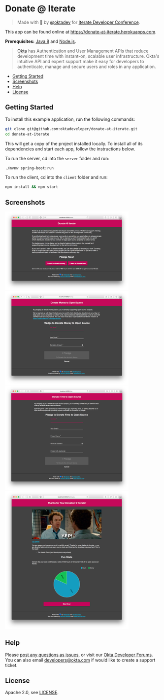 # Donate @ Iterate
 
> Made with 💙 by [@oktadev](https://twitter.com/oktadev) for [Iterate Developer Conference](https://iterateconf.io).

This app can be found online at https://donate-at-iterate.herokuapps.com. 

**Prerequisites:** [Java 8](http://www.oracle.com/technetwork/java/javase/downloads/jdk8-downloads-2133151.html) and [Node.js](https://nodejs.org/).

> [Okta](https://developer.okta.com/) has Authentication and User Management APIs that reduce development time with instant-on, scalable user infrastructure. Okta's intuitive API and expert support make it easy for developers to authenticate, manage and secure users and roles in any application.

* [Getting Started](#getting-started)
* [Screenshots](#screenshots)
* [Help](#help)
* [License](#license)

## Getting Started

To install this example application, run the following commands:

```bash
git clone git@github.com:oktadeveloper/donate-at-iterate.git
cd donate-at-iterate
```

This will get a copy of the project installed locally. To install all of its dependencies and start each app, follow the instructions below.

To run the server, cd into the `server` folder and run:
 
```bash
./mvnw spring-boot:run
```

To run the client, cd into the `client` folder and run:
 
```bash
npm install && npm start
```

## Screenshots

<div>
  <img src="static/home.png" alt="Home" width="400">
  <img src="static/donate-money.png" alt="Donate Money" width="400">
</div>
<div>
  <img src="static/donate-time.png" alt="Donate Time" width="400">
  <img src="static/thank-you.png" alt="Thank You" width="400">
</div>

## Help

Please [post any questions as issues](https://github.com/oktadeveloper/donate-at-iterate/issues), or visit our [Okta Developer Forums](https://devforum.okta.com/). You can also email developers@okta.com if would like to create a support ticket.

## License

Apache 2.0, see [LICENSE](LICENSE).